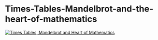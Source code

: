 # Times-Tables-Mandelbrot-and-the-heart-of-mathematics

[![Times Tables, Mandelbrot and Heart of Mathematics](https://drive.google.com/open?id=1iI2A9guzuL_6zANqfqSshOrTp1EU6rUU)](https://www.youtube.com/watch?v=-3zdjFj4AQU&feature=youtu.be)
